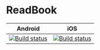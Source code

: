 # ReadBook

|Android|iOS|
|-------|---|
|[![Build status](https://build.appcenter.ms/v0.1/apps/a70b54fe-596d-4429-87a9-642ed11ee0a5/branches/master/badge)](https://appcenter.ms)|[![Build status](https://build.appcenter.ms/v0.1/apps/604405e3-8e9d-4d3e-b6f0-362ab0272706/branches/master/badge)](https://appcenter.ms)|
